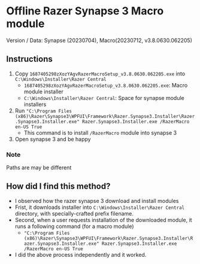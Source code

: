 # Offline Razer Synapse 3 Macro module
Version / Data: Synapse (20230704), Macro(20230712, v3.8.0630.062205)

## Instructions
1. Copy `1687405298zXozYAgvRazerMacroSetup_v3.8.0630.062205.exe` into `C:\Windows\Installer\Razer Central`
    - `1687405298zXozYAgvRazerMacroSetup_v3.8.0630.062205.exe`: Macro module installer
    - `C:\Windows\Installer\Razer Central`: Space for synapse module installers
2. Run `"C:\Program Files (x86)\Razer\Synapse3\WPFUI\Framework\Razer.Synapse3.Installer\Razer.Synapse3.Installer.exe" Razer.Synapse3.Installer.exe /RazerMacro en-US True`
    - This command is to install `/RazerMacro` module into synapse 3
3. Open synapse 3 and be happy
### Note
Paths are may be different

## How did I find this method?
- I observed how the razer synapse 3 download and install modules
- Frist, it downloads installer into `C:\Windows\Installer\Razer Central` directory, with specially-crafted prefix filename.
- Second, when a user requests installation of the downloaded module, it runs a following command (for a macro module)
    - `"C:\Program Files (x86)\Razer\Synapse3\WPFUI\Framework\Razer.Synapse3.Installer\Razer.Synapse3.Installer.exe" Razer.Synapse3.Installer.exe /RazerMacro en-US True`
- I did the above process independently and it worked.